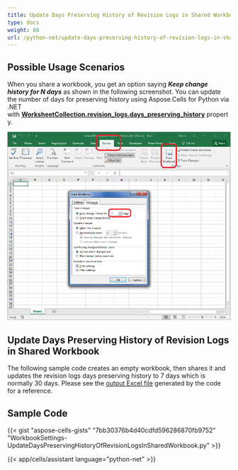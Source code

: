 ```yaml
---
title: Update Days Preserving History of Revision Logs in Shared Workbook
type: docs
weight: 80
url: /python-net/update-days-preserving-history-of-revision-logs-in-shared-workbook/
---
```


## **Possible Usage Scenarios**

When you share a workbook, you get an option saying ***Keep change history for N days*** as shown in the following screenshot. You can update the number of days for preserving history using Aspose.Cells for Python via .NET with [**WorksheetCollection.revision_logs.days_preserving_history**](https://reference.aspose.com/cells/python-net/aspose.cells.revisions/revisionlogcollection/days_preserving_history) property.

![todo:image_alt_text](update-days-preserving-history-of-revision-logs-in-shared-workbook_1.png)

## **Update Days Preserving History of Revision Logs in Shared Workbook**

The following sample code creates an empty workbook, then shares it and updates the revision logs days preserving history to 7 days which is normally 30 days. Please see the [output Excel file](60489773.xlsx) generated by the code for a reference.

## **Sample Code**

{{< gist "aspose-cells-gists" "7bb30376b4d40cdfd596286870fb9752" "WorkbookSettings-UpdateDaysPreservingHistoryOfRevisionLogsInSharedWorkbook.py" >}}

{{< app/cells/assistant language="python-net" >}}